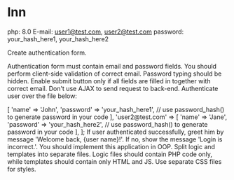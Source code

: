 # Inn

php: 8.0
E-mail: user1@test.com, user2@test.com
password: your_hash_here1, your_hash_here2

Create authentication form.

Authentication form must contain email and password fields. You should perform client-side validation of correct email.
Password typing should be hidden. Enable submit button only if all fields are filled in together with correct email.
Don't use AJAX to send request to back-end. Authenticate user over the file below:

<?php


return [

'user1@test.com' => [

'name' => 'John',

'password' => 'your_hash_here1', // use password_hash() to generate password in your code

],

'user2@test.com' => [

'name' => 'Jane',

'password' => 'your_hash_here2', // use password_hash() to generate password in your code

],

];

If user authenticated successfully, greet him by message 'Welcome back, {user name}!'. If no, show the message 'Login is incorrect.'.

You should implement this application in OOP. Split logic and templates into separate files. Logic files should contain PHP code only, while templates should contain only HTML and JS. Use separate CSS files for styles.